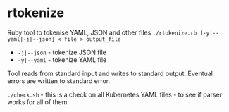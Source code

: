 # rtokenize
Ruby tool to tokenise YAML, JSON and other files
`./rtokenize.rb [-y|--yaml|-j|--json] < file > output_file`

- `-j|--json` - tokenize JSON file
- `-y|--yaml` - tokenize YAML file

Tool reads from standard input and writes to standard output.
Eventual errors are written to standard error.

`./check.sh` - this is a check on all Kubernetes YAML files - to see if parser works for all of them.

